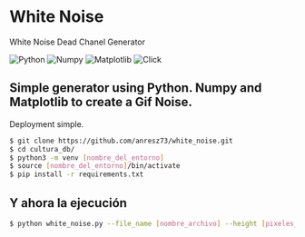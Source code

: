 # White Noise

White Noise Dead Chanel Generator

![Python](https://img.shields.io/badge/Python-21759B?style=for-the-badge)
![Numpy](https://img.shields.io/badge/Numpy-21759B?style=for-the-badge)
![Matplotlib](https://img.shields.io/badge/Matplotlib-21759B?style=for-the-badge)
![Click](https://img.shields.io/badge/Click-21759B?style=for-the-badge)

## Simple generator using Python. Numpy and Matplotlib to create a Gif Noise.

Deployment simple.

```sh
$ git clone https://github.com/anresz73/white_noise.git
$ cd cultura_db/
$ python3 -m venv [nombre_del_entorno]
$ source [nombre_del_entorno]/bin/activate
$ pip install -r requirements.txt
```

## Y ahora la ejecución

```sh
$ python white_noise.py --file_name [nombre_archivo] --height [pixeles_altura] --iframes[cantidad_frames]
```
